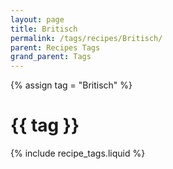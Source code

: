 ```yaml
---
layout: page
title: Britisch
permalink: /tags/recipes/Britisch/
parent: Recipes Tags
grand_parent: Tags
---
```

{% assign tag = "Britisch" %}
# {{ tag }}
{% include recipe_tags.liquid %}